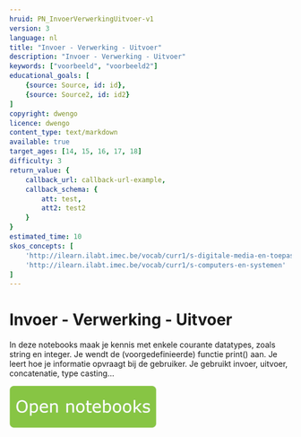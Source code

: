 ```yaml
---
hruid: PN_InvoerVerwerkingUitvoer-v1
version: 3
language: nl
title: "Invoer - Verwerking - Uitvoer"
description: "Invoer - Verwerking - Uitvoer"
keywords: ["voorbeeld", "voorbeeld2"]
educational_goals: [
    {source: Source, id: id}, 
    {source: Source2, id: id2}
]
copyright: dwengo
licence: dwengo
content_type: text/markdown
available: true
target_ages: [14, 15, 16, 17, 18]
difficulty: 3
return_value: {
    callback_url: callback-url-example,
    callback_schema: {
        att: test,
        att2: test2
    }
}
estimated_time: 10
skos_concepts: [
    'http://ilearn.ilabt.imec.be/vocab/curr1/s-digitale-media-en-toepassingen', 
    'http://ilearn.ilabt.imec.be/vocab/curr1/s-computers-en-systemen'
]
---
```


# Invoer - Verwerking - Uitvoer

In deze notebooks maak je kennis met enkele courante datatypes, zoals string en integer. Je wendt de (voorgedefinieerde) functie print() aan. Je leert hoe je informatie opvraagt bij de gebruiker. Je gebruikt invoer, uitvoer, concatenatie, type casting... 

[![](embed/Knop.png "Knop")](https://kiks.ilabt.imec.be/jupyterhub/?id=1003 "Notebooks Input Output")
